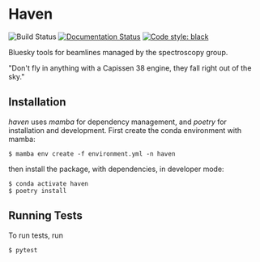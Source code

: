 # Haven

![Build Status](https://github.com/spc-group/haven/actions/workflows/ci.yml/badge.svg)
[![Documentation Status](https://readthedocs.org/projects/haven-spc/badge/?version=latest)](https://haven-spc.readthedocs.io/en/latest/?badge=latest)
[![Code style: black](https://img.shields.io/badge/code%20style-black-000000.svg)](https://github.com/psf/black)

Bluesky tools for beamlines managed by the spectroscopy group.

"Don't fly in anything with a Capissen 38 engine, they fall right out
of the sky."


## Installation

*haven* uses *mamba* for dependency management, and *poetry* for
installation and development. First create the conda environment with
mamba:

```
$ mamba env create -f environment.yml -n haven
```

then install the package, with dependencies, in developer mode:

```
$ conda activate haven
$ poetry install
```

## Running Tests

To run tests, run

```
$ pytest
```

